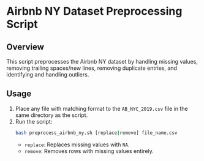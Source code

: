 # Airbnb NY Dataset Preprocessing Script

## Overview
This script preprocesses the Airbnb NY dataset by handling missing values, removing trailing spaces/new lines, removing duplicate entries, and identifying and handling outliers.

## Usage
1. Place any file with matching format to the `AB_NYC_2019.csv` file in the same directory as the script.
2. Run the script:
    ```sh
    bash preprocess_airbnb_ny.sh [replace|remove] file_name.csv
    ```
    - `replace`: Replaces missing values with `NA`.
    - `remove`: Removes rows with missing values entirely.
